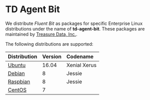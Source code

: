 # TD Agent Bit

We distribute _Fluent Bit_ as packages for specific Enterprise Linux distributions under the name of **td-agent-bit**. These packages are maintained by [Treasure Data, Inc.](https://www.treasuredata.com).

The following distributions are supported:

| Distribution | Version | Codename |
| :--- | :--- | :--- |
| [Ubuntu](ubuntu.md) | 16.04 | Xenial Xerus |
| [Debian](debian.md) | 8 | Jessie |
| [Raspbian](raspberry_pi.md) | 8 | Jessie |
| [CentOS](redhat_centos.md) | 7 |  |

